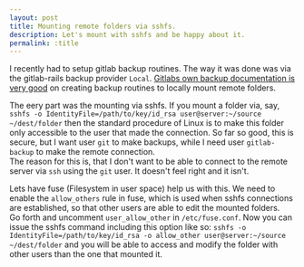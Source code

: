 ```yaml
---
layout: post
title: Mounting remote folders via sshfs.
description: Let's mount with sshfs and be happy about it.
permalink: :title
---
```


I recently had to setup gitlab backup routines. The way it was done was via the gitlab-rails backup provider `Local`. [Gitlabs own backup documentation is very good](https://docs.gitlab.com/ce/raketasks/backup_restore.html#uploading-to-locally-mounted-shares) on creating backup routines to locally mount remote folders.

The eery part was the mounting via sshfs. If you mount a folder via, say, ```sshfs -o IdentityFile=/path/to/key/id_rsa user@server:~/source ~/dest/folder``` then the standard procedure of Linux is to make this folder only accessible to the user that made the connection. So far so good, this is secure, but I want user `git` to make backups, while I need user `gitlab-backup` to make the remote connection.  
The reason for this is, that I don't want to be able to connect to the remote server via `ssh` using the `git` user. It doesn't feel right and it isn't.

Lets have fuse (Filesystem in user space) help us with this. We need to enable the `allow_others` rule in fuse, which is used when sshfs connections are established, so that other users are able to edit the mounted folders.  
Go forth and uncomment `user_allow_other` in `/etc/fuse.conf`. Now you can issue the sshfs command including this option like so: `sshfs -o IdentityFile=/path/to/key/id_rsa -o allow_other user@server:~/source ~/dest/folder` and you will be able to access and modify the folder with other users than the one that mounted it.
